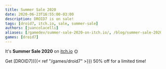```yaml
---
title: Summer Sale 2020
date: 2020-06-23T16:55:00-03:00
description: DROID7 is on sale!
tags: [droid7, itch.io, sale, summer-sale]
authors: [juancolacelli]
aliases: [/gamedev/summer-sale-2020-on-itch.io/, /blog/summer-sale-2020-on-itch.io/]
games: [droid7]
---
```


It's **Summer Sale 2020** on [itch.io](https://juancolacelli.itch.io) 🌞

Get [DROID7]({{< ref "/games/droid7" >}}) 50% off for a limited time!
